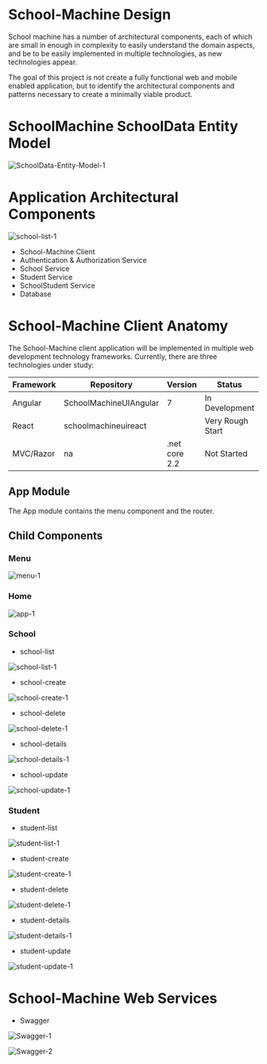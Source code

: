 # School-Machine Design

School machine has a number of architectural components, each of which are small in enough in complexity to easily understand the domain aspects, and be to be easily implemented in multiple technologies, as new technologies appear.

The goal of this project is not create a fully functional web and mobile enabled application, but to identify the architectural components and patterns necessary to create a minimally viable product.

# SchoolMachine SchoolData Entity Model

![SchoolData-Entity-Model-1](Architecture/SchoolMachineEntityModel_00001.png)

# Application Architectural Components

![school-list-1](Architecture/Application/ApplicationComponents_00001.png)

* School-Machine Client
* Authentication & Authorization Service
* School Service
* Student Service
* SchoolStudent Service
* Database

# School-Machine Client Anatomy

The School-Machine client application will be implemented in multiple web development technology frameworks.  Currently, there are three technologies under study:

  | Framework  |  Repository | Version  | Status  |   |
|---|---|---|---|---|
|  Angular |  SchoolMachineUIAngular | 7  |  In Development |   |
|  React | schoolmachineuireact  |   | Very Rough Start  |   |
|  MVC/Razor |  na |  .net core 2.2 | Not Started  |   |
  

## App Module

The App module contains the menu component and the router.

## Child Components

### Menu

![menu-1](MockUp/Components/Menu/SchoolMachine_Menu_0001.png)

### Home

![app-1](MockUp/Components/Home/SchoolMachine_Home_0001.png)

### School

* school-list

![school-list-1](MockUp/Components/School/school-list/SchoolMachine_school-list_0001.png)

* school-create

![school-create-1](MockUp/Components/School/school-create/SchoolMachine_school-create_0001.png)

* school-delete

![school-delete-1](MockUp/Components/School/school-delete/SchoolMachine_school-delete_0001.png)

* school-details

![school-details-1](MockUp/Components/School/school-details/SchoolMachine_school-details_0001.png)

* school-update

![school-update-1](MockUp/Components/School/school-update/SchoolMachine_school-update_0001.png)

### Student

* student-list

![student-list-1](MockUp/Components/Student/student-list/SchoolMachine_student-list_0001.png)

* student-create

![student-create-1](MockUp/Components/Student/student-create/SchoolMachine_student-create_0001.png)

* student-delete

![student-delete-1](MockUp/Components/Student/student-delete/SchoolMachine_student-delete_0001.png)

* student-details

![student-details-1](MockUp/Components/Student/student-details/SchoolMachine_student-details_0001.png)

* student-update

![student-update-1](MockUp/Components/Student/student-update/SchoolMachine_student-update_0001.png)

# School-Machine Web Services

* Swagger

![Swagger-1](Architecture/Application/Services/SchoolMachine_SwaggerServices_0001.png)

![Swagger-2](Architecture/Application/Services/SchoolMachine_SwaggerServices_0002.png)